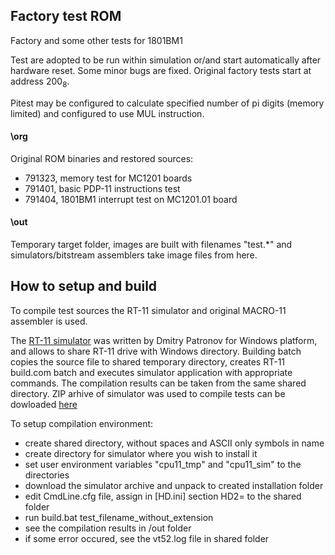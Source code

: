 ## Factory test ROM

Factory and some other tests for 1801BM1

Test are adopted to be run within simulation or/and start automatically
after hardware reset. Some minor bugs are fixed. Original factory tests
start at address 200<sub>8</sub>.

Pitest may be configured to calculate specified number of pi digits
(memory limited) and configured to use MUL instruction.

#### \org
Original ROM binaries and restored sources:
- 791323, memory test for MC1201 boards
- 791401, basic PDP-11 instructions test
- 791404, 1801BM1 interrupt test on MC1201.01 board

#### \out
Temporary target folder, images are built with filenames "test.*"
and simulators/bitstream assemblers take image files from here.

## How to setup and build
To compile test sources the RT-11 simulator and original MACRO-11
assembler is used.

The [RT-11 simulator](http://emulator.pdp-11.org.ru/RT-11/distr/) was
written by Dmitry Patronov for Windows platform, and allows to share RT-11
drive with Windows directory. Building batch copies the source file to
shared temporary directory, creates RT-11 build.com batch and executes
simulator application with appropriate commands. The compilation results
can be taken from the same shared directory. ZIP arhive of simulator was used
to compile tests can be dowloaded [here](http://www.1801bm1.com/files/utils/rt11_sim.zip)

To setup compilation environment:
- create shared directory, without spaces and ASCII only symbols in name
- create directory for simulator where you wish to install it
- set user environment variables "cpu11_tmp" and "cpu11_sim" to the directories
- download the simulator archive and unpack to created installation folder
- edit CmdLine.cfg file, assign in [HD.ini] section HD2= to the shared folder
- run build.bat test_filename_without_extension
- see the compilation results in /out folder
- if some error occured, see the vt52.log file in shared folder
